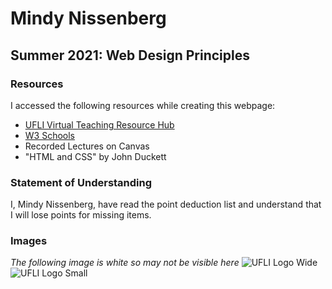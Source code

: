 # Mindy Nissenberg
## Summer 2021: Web Design Principles

### Resources
I accessed the following resources while creating this webpage:
* [UFLI Virtual Teaching Resource Hub](https://education.ufl.edu/ufli/virtual-teaching/main/)
* [W3 Schools](https://www.w3schools.com/)
* Recorded Lectures on Canvas
* "HTML and CSS" by John Duckett

### Statement of Understanding
I, Mindy Nissenberg, have read the point deduction list and understand that I will lose points for missing items.

### Images
*The following image is white so may not be visible here*
![UFLI Logo Wide](http://mindynissenberg.com/assignment4/images/ufli-logo-wide.png)
![UFLI Logo Small](http://mindynissenberg.com/assignment4/images/ufli-logo-small.png)
